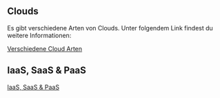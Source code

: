 <h2>Clouds</h2>
<p>
Es gibt verschiedene Arten von Clouds.
Unter folgendem Link findest du weitere Informationen:
</p>
<a href="https://github.com/FabioBilger/Modul346/blob/main/Clouds.md"> Verschiedene Cloud Arten </a>

<h2>IaaS, SaaS & PaaS</h2>
<p>

</p>
<a href="https://github.com/FabioBilger/Modul346/blob/main/Clouds.md"> IaaS, SaaS & PaaS </a>
